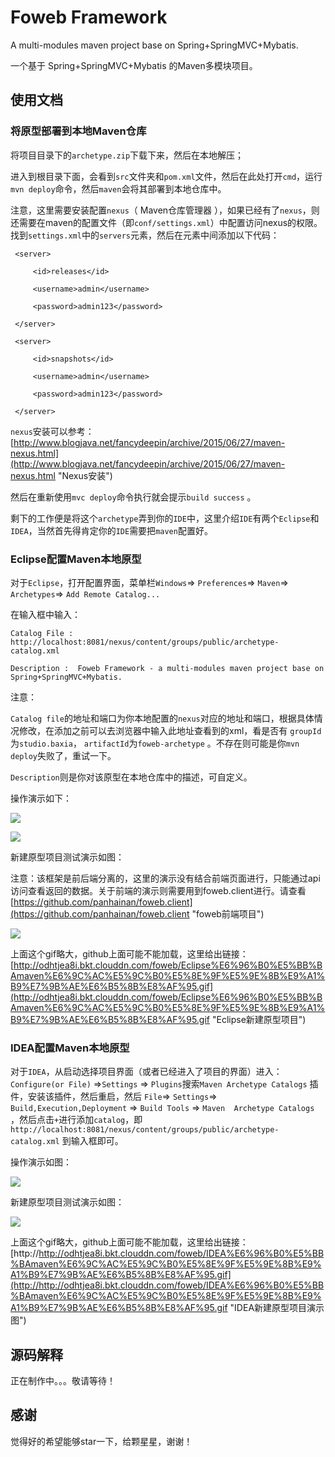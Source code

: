 # Foweb Framework

A multi-modules maven project base on Spring+SpringMVC+Mybatis.

一个基于 Spring+SpringMVC+Mybatis 的Maven多模块项目。

## 使用文档

### 将原型部署到本地Maven仓库

将项目目录下的`archetype.zip`下载下来，然后在本地解压；

进入到根目录下面，会看到`src`文件夹和`pom.xml`文件，然后在此处打开`cmd`，运行`mvn deploy`命令，然后`maven`会将其部署到本地仓库中。

注意，这里需要安装配置`nexus`（ Maven仓库管理器 ），如果已经有了`nexus`，则还需要在maven的配置文件（即`conf/settings.xml`）中配置访问nexus的权限。找到`settings.xml`中的`servers`元素，然后在元素中间添加以下代码：



	 <server>

	     <id>releases</id>

	     <username>admin</username>

	     <password>admin123</password>

	 </server>

	 <server>

	     <id>snapshots</id>

	     <username>admin</username>

	     <password>admin123</password>

	 </server>



`nexus`安装可以参考：[http://www.blogjava.net/fancydeepin/archive/2015/06/27/maven-nexus.html](http://www.blogjava.net/fancydeepin/archive/2015/06/27/maven-nexus.html "Nexus安装")

然后在重新使用`mvc deploy`命令执行就会提示`build success` 。

剩下的工作便是将这个`archetype`弄到你的`IDE`中，这里介绍`IDE`有两个`Eclipse`和`IDEA`，当然首先得肯定你的`IDE`需要把`maven`配置好。

### Eclipse配置Maven本地原型

对于`Eclipse`，打开配置界面，菜单栏`Windows`=&gt; `Preferences`=&gt; `Maven`=&gt; `Archetypes`=&gt; `Add Remote Catalog...`

在输入框中输入：

`Catalog File :  http://localhost:8081/nexus/content/groups/public/archetype-catalog.xml`

`Description :  Foweb Framework - a multi-modules maven project base on Spring+SpringMVC+Mybatis.`

注意：

`Catalog file`的地址和端口为你本地配置的`nexus`对应的地址和端口，根据具体情况修改，在添加之前可以去浏览器中输入此地址查看到的xml，看是否有 `groupId`为`studio.baxia`， `artifactId`为`foweb-archetype` 。不存在则可能是你`mvn deploy`失败了，重试一下。

`Description`则是你对该原型在本地仓库中的描述，可自定义。

操作演示如下：

![](http://odhtjea8i.bkt.clouddn.com/foweb/Eclipse%E9%85%8D%E7%BD%AEmaven%E6%9C%AC%E5%9C%B0%E5%8E%9F%E5%9E%8B1.gif)

![](http://odhtjea8i.bkt.clouddn.com/foweb/Eclipse%E9%85%8D%E7%BD%AEmaven%E6%9C%AC%E5%9C%B0%E5%8E%9F%E5%9E%8B2.gif)

新建原型项目测试演示如图：

注意：该框架是前后端分离的，这里的演示没有结合前端页面进行，只能通过api访问查看返回的数据。关于前端的演示则需要用到foweb.client进行。请查看 [https://github.com/panhainan/foweb.client](https://github.com/panhainan/foweb.client "foweb前端项目")

![](http://odhtjea8i.bkt.clouddn.com/foweb/Eclipse%E6%96%B0%E5%BB%BAmaven%E6%9C%AC%E5%9C%B0%E5%8E%9F%E5%9E%8B%E9%A1%B9%E7%9B%AE%E6%B5%8B%E8%AF%95.gif)

上面这个gif略大，github上面可能不能加载，这里给出链接：  
[http://odhtjea8i.bkt.clouddn.com/foweb/Eclipse%E6%96%B0%E5%BB%BAmaven%E6%9C%AC%E5%9C%B0%E5%8E%9F%E5%9E%8B%E9%A1%B9%E7%9B%AE%E6%B5%8B%E8%AF%95.gif](http://odhtjea8i.bkt.clouddn.com/foweb/Eclipse%E6%96%B0%E5%BB%BAmaven%E6%9C%AC%E5%9C%B0%E5%8E%9F%E5%9E%8B%E9%A1%B9%E7%9B%AE%E6%B5%8B%E8%AF%95.gif "Eclipse新建原型项目")


### IDEA配置Maven本地原型

对于`IDEA`，从启动选择项目界面（或者已经进入了项目的界面）进入：`Configure(or File)` =&gt;`Settings` =&gt; `Plugins`搜索`Maven Archetype Catalogs` 插件，安装该插件，然后重启，然后 `File`=&gt; `Settings`=&gt; `Build,Execution,Deployment` =&gt; `Build Tools` =&gt; `Maven  Archetype Catalogs` ，然后点击`+`进行添加`catalog`，即  `http://localhost:8081/nexus/content/groups/public/archetype-catalog.xml` 到输入框即可。

操作演示如图：

![](http://odhtjea8i.bkt.clouddn.com/foweb/IDEA%E9%85%8D%E7%BD%AEmaven%E6%9C%AC%E5%9C%B0%E5%8E%9F%E5%9E%8B.gif)

新建原型项目测试演示如图：

![](http://odhtjea8i.bkt.clouddn.com/foweb/IDEA%E6%96%B0%E5%BB%BAmaven%E6%9C%AC%E5%9C%B0%E5%8E%9F%E5%9E%8B%E9%A1%B9%E7%9B%AE%E6%B5%8B%E8%AF%95.gif)


上面这个gif略大，github上面可能不能加载，这里给出链接：
[http://http://odhtjea8i.bkt.clouddn.com/foweb/IDEA%E6%96%B0%E5%BB%BAmaven%E6%9C%AC%E5%9C%B0%E5%8E%9F%E5%9E%8B%E9%A1%B9%E7%9B%AE%E6%B5%8B%E8%AF%95.gif](http://http://odhtjea8i.bkt.clouddn.com/foweb/IDEA%E6%96%B0%E5%BB%BAmaven%E6%9C%AC%E5%9C%B0%E5%8E%9F%E5%9E%8B%E9%A1%B9%E7%9B%AE%E6%B5%8B%E8%AF%95.gif "IDEA新建原型项目演示图")


## 源码解释

正在制作中。。。敬请等待！


## 感谢

觉得好的希望能够star一下，给颗星星，谢谢！